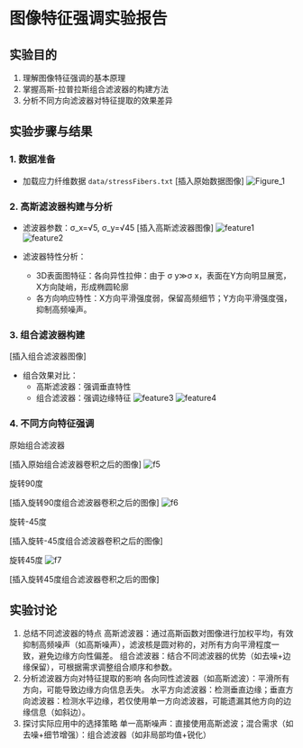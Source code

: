# 图像特征强调实验报告

## 实验目的
1. 理解图像特征强调的基本原理
2. 掌握高斯-拉普拉斯组合滤波器的构建方法
3. 分析不同方向滤波器对特征提取的效果差异
## 实验步骤与结果
### 1. 数据准备
- 加载应力纤维数据 `data/stressFibers.txt`
[插入原始数据图像]
 ![Figure_1](https://github.com/user-attachments/assets/0ab8b588-cbb4-410d-a93e-cf7e436cef6c)



### 2. 高斯滤波器构建与分析
- 滤波器参数：σ_x=√5, σ_y=√45
[插入高斯滤波器图像]
![feature1](https://github.com/user-attachments/assets/088c4979-a48c-4737-be22-6d0a6fa09e8c)
![feature2](https://github.com/user-attachments/assets/278433eb-80c0-4ea7-a049-c80618cd4a37)

- 滤波器特性分析：
  - 3D表面图特征：各向异性拉伸​​：由于 σ y≫σ x，表面在Y方向明显展宽，X方向陡峭，形成椭圆轮廓
  - 各方向响应特性：
    ​​X方向​​平滑强度​​弱，保留高频细节；Y方向​​平滑强度​​强，抑制高频噪声。
### 3. 组合滤波器构建
[插入组合滤波器图像]
- 组合效果对比：
  - 高斯滤波器：强调垂直特性
  - 组合滤波器：强调边缘特征
![feature3](https://github.com/user-attachments/assets/24340f67-c11f-4be9-85b5-73d28067903b)
![feature4](https://github.com/user-attachments/assets/afd4ca3f-44bc-4e68-a706-1009b5200ec2)

### 4. 不同方向特征强调 

原始组合滤波器

[插入原始组合滤波器卷积之后的图像]
![f5](https://github.com/user-attachments/assets/1a14b5e4-a876-4078-97e9-7ddf9cc0232b)

旋转90度

[插入旋转90度组合滤波器卷积之后的图像]
![f6](https://github.com/user-attachments/assets/4afb0955-220c-4ace-b4cb-c160264947c7)

旋转-45度

[插入旋转-45度组合滤波器卷积之后的图像]

旋转45度
![f7](https://github.com/user-attachments/assets/001571f7-b277-4e8b-8186-f404f1120e55)

[插入旋转45度组合滤波器卷积之后的图像]

## 实验讨论
1. 总结不同滤波器的特点
高斯滤波器：通过高斯函数对图像进行加权平均，有效抑制高频噪声（如高斯噪声），滤波核是圆对称的，对所有方向平滑程度一致，避免边缘方向性偏差。
组合滤波器：结合不同滤波器的优势（如去噪+边缘保留），可根据需求调整组合顺序和参数。
2. 分析滤波器方向对特征提取的影响
各向同性滤波器（如高斯滤波）：平滑所有方向，可能导致边缘方向信息丢失。
水平方向滤波器：检测垂直边缘；垂直方向滤波器：检测水平边缘，若仅使用单一方向滤波器，可能遗漏其他方向的边缘信息（如斜边）。
3. 探讨实际应用中的选择策略
单一高斯噪声：直接使用高斯滤波；混合需求（如去噪+细节增强）：组合滤波器（如非局部均值+锐化）
